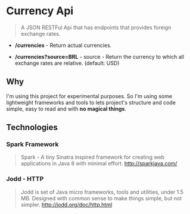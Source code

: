 # Currency Api
> A JSON RESTFul Api that has endpoints that provides foreign exchange rates.

* **/currencies** - Return actual currencies.

* **/currencies?source=BRL** - source - Return the currency to which all exchange rates are relative. (default: USD)

## Why
I'm using this project for experimental purposes. So I'm using some lightweight frameworks and tools to lets project's structure and code simple, easy to read and with **no magical things**.

## Technologies

### Spark Framework
> Spark - A tiny Sinatra inspired framework for creating web applications in Java 8 with minimal effort.
http://sparkjava.com/

### Jodd - HTTP
> Jodd is set of Java micro frameworks, tools and utilities, under 1.5 MB. Designed with common sense to make things simple, but not simpler.
http://jodd.org/doc/http.html


